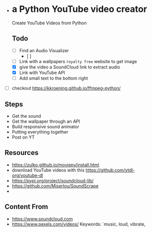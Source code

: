 * # a Python YouTube video creator

   Create YouTube Videos from Python

  ## Todo

  - [ ] Find an Audio Visualizer
    - [ ] 
  - [ ] Link with a wallpapers `royalty free` website to get image
  - [x] give the video a SoundCloud link to extract audio
  - [x] Link with YouTube API
  - [ ] Add small text to the bottom right
- [ ] checkout https://kkroening.github.io/ffmpeg-python/
  

  
## Steps
  
  - Get the sound
  - Get the wallpaper through an API
  - Build responsive sound animator
  - Putting everything together
- Post on YT
  

  
## Resources
  
  * https://zulko.github.io/moviepy/install.html
  * download YouTube videos with this https://github.com/ytdl-org/youtube-dl
  * https://pypi.org/project/soundcloud-lib/
  * https://github.com/Miserlou/SoundScrape
  * 



## Content From

- https://www.soundcloud.com
- https://www.pexels.com/videos/                        Keywords: `music, loud, vibrate, 